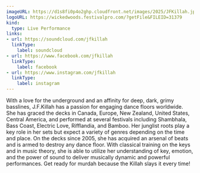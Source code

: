 ```yaml
---
imageURL: https://d1s8fi0p4o2ghp.cloudfront.net/images/2025/JFKillah.jpg
logoURL: https://wickedwoods.festivalpro.com/?getFile&FILEID=31379
kind:
  type: Live Performance
links:
- url: https://soundcloud.com/jfkillah
  linkType:
    label: soundcloud
- url: https://www.facebook.com/jfkillah
  linkType:
    label: facebook
- url: https://www.instagram.com/jfkillah
  linkType:
    label: instagram
---
```

With a love for the underground and an affinity for deep, dark, grimy basslines, J.F.Killah has a passion for engaging dance floors worldwide. She has graced the decks in Canada, Europe, New Zealand, United States, Central America, and performed at several festivals including Shambhala, Bass Coast, Electric Love, Rifflandia, and Bamboo. Her junglist roots play a key role in her sets but expect a variety of genres depending on the time and place. On the decks since 2005, she has acquired an arsenal of beats and is armed to destroy any dance floor. With classical training on the keys and in music theory, she is able to utilize her understanding of key, emotion, and the power of sound to deliver musically dynamic and powerful performances. Get ready for murdah because the Killah slays it every time!